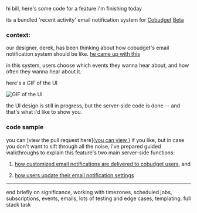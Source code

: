 hi bill, here's some code for a feature i'm finishing today

its a bundled 'recent activity' email notification system for [Cobudget](http://cobudget.co/) [Beta](http://beta.cobudget.co/)

### context:

our designer, derek, has been thinking about how cobudget's email notification system should be like. [he came up with this](https://docs.google.com/document/d/15N5UqHo649pqzBoNN5r1hTubbtTRlCLsfH_RyfHIDDs/edit?usp=sharing)

in this system, users choose which events they wanna hear about, and how often they wanna hear about it.

here's a GIF of the UI

![GIF of the UI](http://g.recordit.co/W0nB035S3Y.gif)

the UI design is still in progress, but the server-side code is done -- and that's what i'd like to show you.

### code sample

you can [view the pull request here]([you can view ](https://github.com/cobudget/cobudget-api/pull/129)
) if you like, but in case you don't want to sift through all the noise, i've prepared guided walkthroughs to explain this feature's two main server-side functions:

  1. [how customized email notifications are delivered to cobudget users](./cobudget-rake.md), and

  2. [how users update their email notification settings]()

---

end briefly on significance, working with timezones, scheduled jobs, subscriptions, events, emails, lots of testing and edge cases, templating. full stack task

